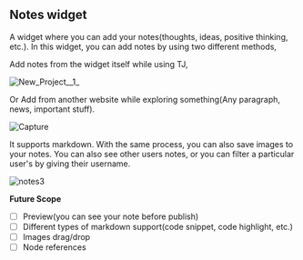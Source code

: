 ## Notes widget

A widget where you can add your notes(thoughts, ideas, positive thinking, etc.). In this widget, you can add notes by using two different methods, 

Add notes from the widget itself while using TJ,

![New_Project__1_](https://gitlab.com/edvanta/go-mad/uploads/e908ca360a09d577c8f50a0c134a0f1a/New_Project__1_.png)

Or Add from another website while exploring something(Any paragraph, news, important stuff).

![Capture](https://gitlab.com/edvanta/go-mad/uploads/cb6d673570ef0115d2ad83bbf753d2d9/Capture.PNG)

It supports markdown. With the same process, you can also save images to your notes. You can also see other users notes, or you can filter a particular user's by giving their username.

![notes3](https://gitlab.com/edvanta/go-mad/uploads/e449270992e2810630934b87397cf6e7/notes3.PNG)

**Future Scope**

- [ ] Preview(you can see your note before publish)
- [ ] Different types of markdown support(code snippet, code highlight, etc.)
- [ ] Images drag/drop
- [ ] Node references